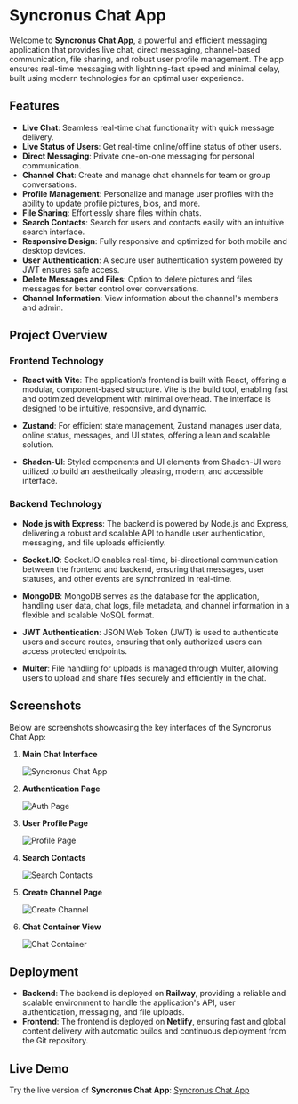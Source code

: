 # Syncronus Chat App

Welcome to **Syncronus Chat App**, a powerful and efficient messaging application that provides live chat, direct messaging, channel-based communication, file sharing, and robust user profile management. The app ensures real-time messaging with lightning-fast speed and minimal delay, built using modern technologies for an optimal user experience.

## Features

- **Live Chat**: Seamless real-time chat functionality with quick message delivery.
- **Live Status of Users**: Get real-time online/offline status of other users.
- **Direct Messaging**: Private one-on-one messaging for personal communication.
- **Channel Chat**: Create and manage chat channels for team or group conversations.
- **Profile Management**: Personalize and manage user profiles with the ability to update profile pictures, bios, and more.
- **File Sharing**: Effortlessly share files within chats.
- **Search Contacts**: Search for users and contacts easily with an intuitive search interface.
- **Responsive Design**: Fully responsive and optimized for both mobile and desktop devices.
- **User Authentication**: A secure user authentication system powered by JWT ensures safe access.
- **Delete Messages and Files**: Option to delete pictures and files messages for better control over conversations.
- **Channel Information**: View information about the channel's members and admin.
  
## Project Overview

### Frontend Technology

- **React with Vite**: The application’s frontend is built with React, offering a modular, component-based structure. Vite is the build tool, enabling fast and optimized development with minimal overhead. The interface is designed to be intuitive, responsive, and dynamic.
  
- **Zustand**: For efficient state management, Zustand manages user data, online status, messages, and UI states, offering a lean and scalable solution.
  
- **Shadcn-UI**: Styled components and UI elements from Shadcn-UI were utilized to build an aesthetically pleasing, modern, and accessible interface.

### Backend Technology

- **Node.js with Express**: The backend is powered by Node.js and Express, delivering a robust and scalable API to handle user authentication, messaging, and file uploads efficiently.
  
- **Socket.IO**: Socket.IO enables real-time, bi-directional communication between the frontend and backend, ensuring that messages, user statuses, and other events are synchronized in real-time.
  
- **MongoDB**: MongoDB serves as the database for the application, handling user data, chat logs, file metadata, and channel information in a flexible and scalable NoSQL format.

- **JWT Authentication**: JSON Web Token (JWT) is used to authenticate users and secure routes, ensuring that only authorized users can access protected endpoints.
  
- **Multer**: File handling for uploads is managed through Multer, allowing users to upload and share files securely and efficiently in the chat.
  

## Screenshots

Below are screenshots showcasing the key interfaces of the Syncronus Chat App:

1. **Main Chat Interface**

   ![Syncronus Chat App](https://github.com/user-attachments/assets/19b45214-b594-48b2-afff-9e1a486aeeca)

2. **Authentication Page**

   ![Auth Page](https://github.com/user-attachments/assets/51f75870-e37a-4048-80a7-435cd4add55a)

3. **User Profile Page**  

   ![Profile Page](https://github.com/user-attachments/assets/c7e8d9ba-c2d1-4f0c-9b56-5832d079f055)

4. **Search Contacts**  

   ![Search Contacts](https://github.com/user-attachments/assets/4d330e47-dc34-4e4f-beef-36b6f2dc5d78)

5. **Create Channel Page**  

   ![Create Channel](https://github.com/user-attachments/assets/e2da0bc0-743c-4d00-bd5d-c6284a446099)

6. **Chat Container View**

   ![Chat Container](https://github.com/user-attachments/assets/51ca4e26-3a46-4b6d-b56b-039d724037e7)

## Deployment

- **Backend**: The backend is deployed on **Railway**, providing a reliable and scalable environment to handle the application's API, user authentication, messaging, and file uploads.
- **Frontend**: The frontend is deployed on **Netlify**, ensuring fast and global content delivery with automatic builds and continuous deployment from the Git repository.

## Live Demo

Try the live version of **Syncronus Chat App**: [Syncronus Chat App](https://syncronus.netlify.app/)
